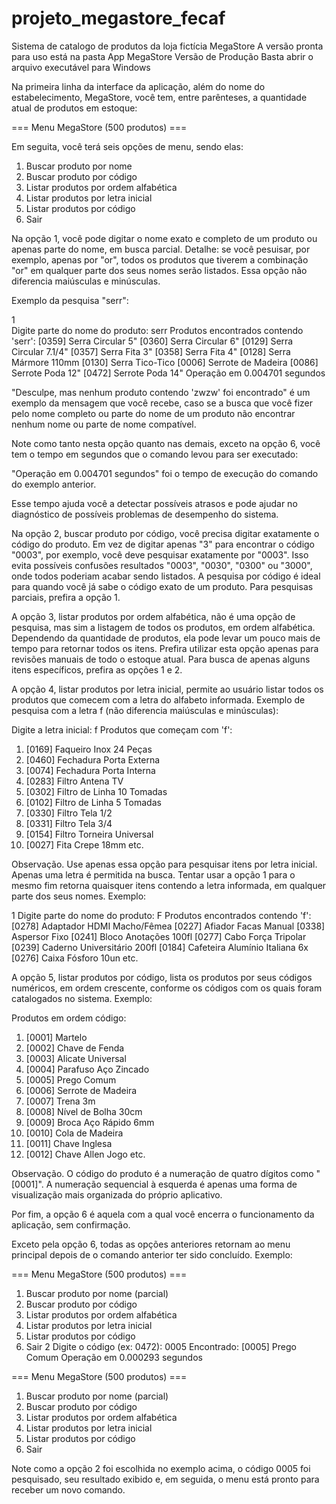 # projeto_megastore_fecaf
Sistema de catalogo de produtos da loja fictícia MegaStore
A versão pronta para uso está na pasta App MegaStore Versão de Produção
Basta abrir o arquivo executável para Windows

Na primeira linha da interface da aplicação, além do nome do estabelecimento, MegaStore, você tem, entre parênteses, a quantidade atual de produtos em estoque:

=== Menu MegaStore (500 produtos) ===

Em seguita, você terá seis opções de menu, sendo elas:
1. Buscar produto por nome
2. Buscar produto por código
3. Listar produtos por ordem alfabética
4. Listar produtos por letra inicial
5. Listar produtos por código
6. Sair

Na opção 1, você pode digitar o nome exato e completo de um produto ou apenas parte do nome, em busca parcial. Detalhe: se você pesuisar, por exemplo, apenas por "or", todos os produtos que tiverem a combinação "or" em qualquer parte dos seus nomes serão listados. Essa opção não diferencia maiúsculas e minúsculas.

Exemplo da pesquisa "serr":

1    
Digite parte do nome do produto:
serr
Produtos encontrados contendo 'serr':
[0359] Serra Circular 5"
[0360] Serra Circular 6"
[0129] Serra Circular 7.1/4"
[0357] Serra Fita 3"
[0358] Serra Fita 4"
[0128] Serra Mármore 110mm
[0130] Serra Tico-Tico
[0006] Serrote de Madeira
[0086] Serrote Poda 12"
[0472] Serrote Poda 14"
Operação em 0.004701 segundos

"Desculpe, mas nenhum produto contendo 'zwzw' foi encontrado" é um exemplo da mensagem que você recebe, caso se a busca que você fizer pelo nome completo ou parte do nome de um produto não encontrar nenhum nome ou parte de nome compatível.

Note como tanto nesta opção quanto nas demais, exceto na opção 6, você tem o tempo em segundos que o comando levou para ser executado:

"Operação em 0.004701 segundos" foi o tempo de execução do comando do exemplo anterior.

Esse tempo ajuda você a detectar possíveis atrasos e pode ajudar no diagnóstico de possíveis problemas de desempenho do sistema.

Na opção 2, buscar produto por código, você precisa digitar exatamente o código do produto. Em vez de digitar apenas "3" para encontrar  o código "0003", por exemplo, você deve pesquisar exatamente por "0003". Isso evita possíveis confusões resultados "0003", "0030", "0300" ou "3000", onde todos poderiam acabar sendo listados. A pesquisa por código é ideal para quando você já sabe o código exato de um produto. Para pesquisas parciais, prefira a opção 1.

A opção 3, listar produtos por ordem alfabética, não é uma opção de pesquisa, mas sim a listagem de todos os produtos, em ordem alfabética. Dependendo da quantidade de produtos, ela pode levar um pouco mais de tempo para retornar todos os itens. Prefira utilizar esta opção apenas para revisões manuais de todo o estoque atual. Para busca de apenas alguns itens específicos, prefira as opções 1 e 2.

A opção 4, listar produtos por letra inicial, permite ao usuário listar todos os produtos que comecem com a letra do alfabeto informada. Exemplo de pesquisa com a letra f (não diferencia maiúsculas e minúsculas):

Digite a letra inicial:
f 
Produtos que começam com 'f':
1. [0169] Faqueiro Inox 24 Peças
2. [0460] Fechadura Porta Externa
3. [0074] Fechadura Porta Interna
4. [0283] Filtro Antena TV
5. [0302] Filtro de Linha 10 Tomadas
6. [0102] Filtro de Linha 5 Tomadas
7. [0330] Filtro Tela 1/2
8. [0331] Filtro Tela 3/4
9. [0154] Filtro Torneira Universal
10. [0027] Fita Crepe 18mm
etc.

Observação. Use apenas essa opção para pesquisar itens por letra inicial. Apenas uma letra é permitida na busca. Tentar usar a opção 1 para o mesmo fim retorna quaisquer itens contendo a letra informada, em qualquer parte dos seus nomes. Exemplo:

1
Digite parte do nome do produto:
F
Produtos encontrados contendo 'f':
[0278] Adaptador HDMI Macho/Fêmea
[0227] Afiador Facas Manual
[0338] Aspersor Fixo
[0241] Bloco Anotações 100fl
[0277] Cabo Força Tripolar
[0239] Caderno Universitário 200fl
[0184] Cafeteira Alumínio Italiana 6x
[0276] Caixa Fósforo 10un
etc.

A opção 5, listar produtos por código, lista os produtos por seus códigos numéricos, em ordem crescente, conforme os códigos com os quais foram catalogados no sistema. Exemplo:

Produtos em ordem código:
1. [0001] Martelo
2. [0002] Chave de Fenda
3. [0003] Alicate Universal
4. [0004] Parafuso Aço Zincado
5. [0005] Prego Comum
6. [0006] Serrote de Madeira
7. [0007] Trena 3m
8. [0008] Nível de Bolha 30cm
9. [0009] Broca Aço Rápido 6mm
10. [0010] Cola de Madeira
11. [0011] Chave Inglesa
12. [0012] Chave Allen Jogo
etc.

Observação. O código do produto é a numeração de quatro dígitos como "[0001]". A numeração sequencial à esquerda é apenas uma forma de visualização mais organizada do próprio aplicativo.

Por fim, a opção 6 é aquela com a qual você encerra o funcionamento da aplicação, sem confirmação.

Exceto pela opção 6, todas as opções anteriores retornam ao menu principal depois de o comando anterior ter sido concluído. Exemplo:

=== Menu MegaStore (500 produtos) ===
1. Buscar produto por nome (parcial)
2. Buscar produto por código
3. Listar produtos por ordem alfabética
4. Listar produtos por letra inicial
5. Listar produtos por código
6. Sair
2
Digite o código (ex: 0472):
0005
Encontrado: [0005] Prego Comum
Operação em 0.000293 segundos

=== Menu MegaStore (500 produtos) ===
1. Buscar produto por nome (parcial)
2. Buscar produto por código
3. Listar produtos por ordem alfabética
4. Listar produtos por letra inicial
5. Listar produtos por código
6. Sair

Note como a opção 2 foi escolhida no exemplo acima, o código 0005 foi pesquisado, seu resultado exibido e, em seguida, o menu está pronto para receber um novo comando.
